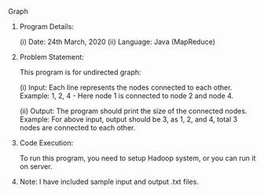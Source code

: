 Graph

01.	Program Details:

	(i)	Date: 24th March, 2020
	(ii)	Language: Java (MapReduce)

02.	Problem Statement:

	This program is for undirected graph:

	(i)	Input: Each line represents the nodes connected to each other.
		Example: 1, 2, 4 - Here node 1 is connected to node 2 and node 4.

	(ii)	Output: The program should print the size of the connected nodes.
		Example: For above input, output should be 3,
		as 1, 2, and 4, total 3 nodes are connected to each other.

03.	Code Execution:

	To run this program, you need to setup Hadoop system,
	or you can run it on server.

04.	Note: I have included sample input and output .txt files. 

